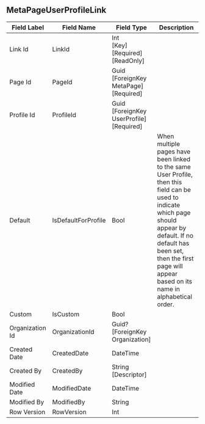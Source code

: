 # 


## MetaPageUserProfileLink
| Field Label | Field Name | Field Type | Description |  
| ---- | ---- | ---- | ---- |  
| Link Id | LinkId | Int<br/>  [Key]<br/>  [Required]<br/>  [ReadOnly] |  |  
| Page Id | PageId | Guid<br/>  [ForeignKey MetaPage]<br/>  [Required] |  |  
| Profile Id | ProfileId | Guid<br/>  [ForeignKey UserProfile]<br/>  [Required] |  |  
| Default | IsDefaultForProfile | Bool | When multiple pages have been linked to the same User Profile, then this field can be used to indicate which page should appear by default. If no default has been set, then the first page will appear based on its name in alphabetical order.  |  
| Custom | IsCustom | Bool |  |  
| Organization Id | OrganizationId | Guid?<br/>  [ForeignKey Organization] |  |  
| Created Date | CreatedDate | DateTime |  |  
| Created By | CreatedBy | String<br/>  [Descriptor] |  |  
| Modified Date | ModifiedDate | DateTime |  |  
| Modified By | ModifiedBy | String |  |  
| Row Version | RowVersion | Int |  |  

